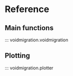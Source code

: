 # Reference

## Main functions
::: voidmigration.voidmigration

## Plotting
::: voidmigration.plotter
